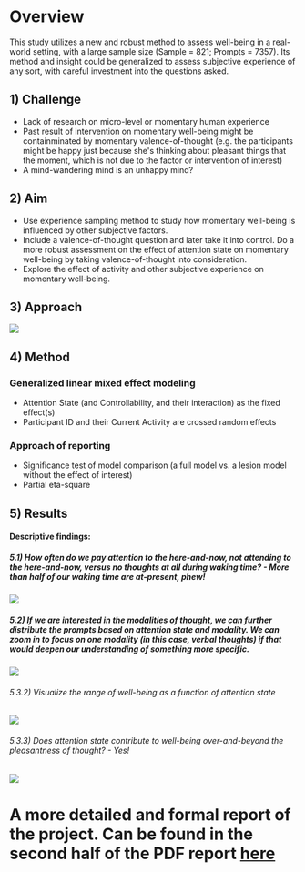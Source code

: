 # Overview
  This study utilizes a new and robust method to assess well-being in a real-world setting, with a large sample size (Sample = 821; Prompts = 7357). Its method and insight could be generalized to assess subjective experience of any sort, with careful investment into the questions asked.


## 1) Challenge
- Lack of research on micro-level or momentary human experience
- Past result of intervention on momentary well-being might be containminated by momentary valence-of-thought (e.g. the participants might be happy just because she's thinking about pleasant things that the moment, which is not due to the factor or intervention of interest)
- A mind-wandering mind is an unhappy mind?
  

## 2) Aim
- Use experience sampling method to study how momentary well-being is influenced by other subjective factors. 
- Include a valence-of-thought question and later take it into control. Do a more robust assessment on the effect of attention state on momentary well-being by taking valence-of-thought into consideration.
- Explore the effect of activity and other subjective experience on momentary well-being.



## 3) Approach
![](https://github.com/EvieXinqiGuo/EvieXinqiGuo_Portfolio/blob/main/Experience%20Sampling%20Project/ESM_flowchart.png)
## 4) Method

### Generalized linear mixed effect modeling 
- Attention State (and Controllability, and their interaction) as the fixed effect(s)
- Participant ID and their Current Activity are crossed random effects

### Approach of reporting
- Significance test of model comparison (a full model vs. a lesion model without the effect of interest)
- Partial eta-square

## 5) Results

#### Descriptive findings: 

##### 5.1) How often do we pay attention to the here-and-now, not attending to the here-and-now, versus no thoughts at all during waking time? - More than half of our waking time are at-present, phew!
![](https://github.com/EvieXinqiGuo/EvieXinqiGuo_Portfolio/blob/main/Experience%20Sampling%20Project/AttentionDistribution.png)

##### 5.2) If we are interested in the modalities of thought, we can further distribute the prompts based on attention state and modality. We can zoom in to focus on one modality (in this case, verbal thoughts) if that would deepen our understanding of something more specific. 
![](https://github.com/EvieXinqiGuo/EvieXinqiGuo_Portfolio/blob/main/Experience%20Sampling%20Project/ActivityWellbeing.png)
###### 5.3.2) Visualize the range of well-being as a function of attention state 
![](https://github.com/EvieXinqiGuo/EvieXinqiGuo_Portfolio/blob/main/Experience%20Sampling%20Project/AttentionWellbeing.png)
###### 5.3.3) Does attention state contribute to well-being over-and-beyond the pleasantness of thought? - Yes!
![](https://github.com/EvieXinqiGuo/EvieXinqiGuo_Portfolio/blob/main/Experience%20Sampling%20Project/AttentionValenceInteract.png)


# A more detailed and formal report of the project. Can be found in the second half of the PDF report [here](https://github.com/EvieXinqiGuo/EvieXinqiGuo_Portfolio/blob/main/Experience%20Sampling%20Project/Experience%20Sampling%20Project%20Walk%20Through.pdf)  
